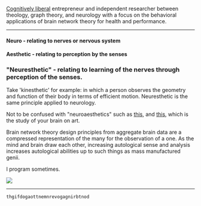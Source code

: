 <p>
  
  [Cognitively liberal](https://plato.stanford.edu/entries/neuroethics/#CognLibe) entrepreneur and independent researcher between theology, graph theory, and neurology with a focus on the behavioral applications of brain network theory for health and performance.</br>
</p>

---

#### Neuro - relating to nerves or nervous system
#### Aesthetic - relating to perception by the senses
### "Neuresthetic" - relating to learning of the nerves through perception of the senses.

Take 'kinesthetic' for example: in which a person observes the geometry and function of their body in terms of efficient motion. Neuresthetic is the same principle applied to neurology.</br>

Not to be confused with "neuroaesthetics" such as [this](https://direct.mit.edu/jocn/article/23/1/53/4981/Neuroaesthetics-A-Coming-of-Age-Story), and [this](https://www.ncbi.nlm.nih.gov/pmc/articles/PMC7075503/), which is the study of your brain on art.</br>

Brain network theory design principles from aggregate brain data are a compressed representation of the many for the observation of a one. As the mind and brain draw each other, increasing autological sense and analysis increases autological abilities up to such things as mass manufactured genii.</br>

I program sometimes.
<!-- [<img src="https://www.codewars.com/users/neuresthetics/badges/large">](https://www.codewars.com/users/neuresthetics) -->
[<img src="https://www.codewars.com/users/neuresthetics/badges/micro">](https://www.codewars.com/users/neuresthetics)

---

```
thgifdogaottnemnrevogagnirbtnod
```
